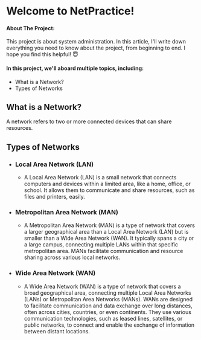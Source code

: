 # Welcome to NetPractice!
#### About The Project:
This project is about system administration. In this article, I'll write down everything you need to know about the project, from beginning to end. I hope you find this helpful! 😇
####  In this project, we'll aboard multiple topics, including:

 - What is  a Network?
 - Types of Networks
 
 ## What is a Network?
A network refers to two or more connected devices that can share resources.

## Types of Networks

 - ### Local Area Network (LAN)
	 - A Local Area Network (LAN) is a small network that connects computers and devices within a limited area, like a home, office, or school. It allows them to communicate and share resources, such as files and printers, easily.
- ### Metropolitan Area Network (MAN)
	- A Metropolitan Area Network (MAN) is a type of network that covers a larger geographical area than a Local Area Network (LAN) but is smaller than a Wide Area Network (WAN). It typically spans a city or a large campus, connecting multiple LANs within that specific metropolitan area. MANs facilitate communication and resource sharing across various local networks.
- ### Wide Area Network (WAN)
	- A Wide Area Network (WAN) is a type of network that covers a broad geographical area, connecting multiple Local Area Networks (LANs) or Metropolitan Area Networks (MANs). WANs are designed to facilitate communication and data exchange over long distances, often across cities, countries, or even continents. They use various communication technologies, such as leased lines, satellites, or public networks, to connect and enable the exchange of information between distant locations.
